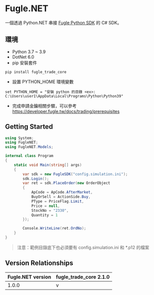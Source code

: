 # Fugle.NET

一個透過 Python.NET 串接 [Fugle Python SDK](https://github.com/fugle-dev/fugle-trade-python) 的 C# SDK。

## 環境
* Python 3.7 ~ 3.9
* DotNet 6.0
* pip 安裝套件
```
pip install fugle_trade_core
```
* 設置 PYTHON_HOME 環境變數
```
set PYTHON_HOME = "安裝 python 的目錄 <ex>: C:\Users\user1\AppData\Local\Programs\Python\Python39"
```
* 完成申請金鑰相關步驟，可以參考 https://developer.fugle.tw/docs/trading/prerequisites 

## Getting Started
```c#
using System;
using FugleNET;
using FugleNET.Models;

internal class Program
{
    static void Main(string[] args)
    {
        var sdk = new FugleSDK("config.simulation.ini");
        sdk.Login();
        var ret = sdk.PlaceOrder(new OrderObject
        {
            ApCode = ApCode.AfterMarket,
            BuyOrSell = ActionSide.Buy,
            PType = PriceFlag.Limit,
            Price = null,
            StockNo = "2330",
            Quantity = 1
        });

        Console.WriteLine(ret.OrdNo);
    }
}
```
> 注意：範例目錄底下也必須要有 config.simulation.ini 和 *.p12 的檔案

## Version Relationships
| Fugle.NET version | fugle_trade_core 2.1.0 |
|-------------------|-------------------------------|
|       1.0.0       |               v               |
